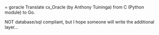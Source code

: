 = goracle
Translate cx_Oracle (by Anthony Tuininga) from C (Python module) to Go.

NOT database/sql compliant, but I hope someone will write the additional layer...